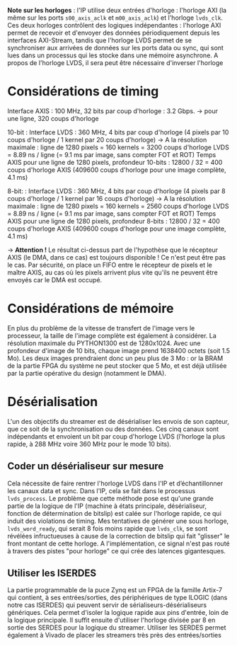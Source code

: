 
**Note sur les horloges** : l'IP utilise deux entrées d'horloge : l'horloge AXI (la même sur les ports `s00_axis_aclk` et `m00_axis_aclk`) et l'horloge `lvds_clk`. Ces deux horloges contrôlent des logiques indépendantes : l'horloge AXI permet de recevoir et d'envoyer des données périodiquement depuis les interfaces AXI-Stream, tandis que l'horloge LVDS permet de se synchroniser aux arrivées de données sur les ports data ou sync, qui sont lues dans un processus qui les stocke dans une mémoire asynchrone.
A propos de l'horloge LVDS, il sera peut être nécessaire d'inverser l'horloge

# Considérations de timing

Interface AXIS : 100 MHz, 32 bits par coup d'horloge : 3.2 Gbps. -> pour une ligne, 320 coups d'horloge

10-bit :
Interface LVDS : 360 MHz, 4 bits par coup d'horloge (4 pixels par 10 coups d'horloge / 1 kernel par 20 coups d'horloge)
-> A la résolution maximale : ligne de 1280 pixels  = 160 kernels = 3200 coups d'horloge LVDS = 8.89 ns / ligne (= 9.1 ms par image, sans compter FOT et ROT)
Temps AXIS pour une ligne de 1280 pixels, profondeur 10-bits : 12800 / 32 = 400 coups d'horloge AXIS (409600 coups d'horloge pour une image complète, 4.1 ms)

8-bit: :
Interface LVDS : 360 MHz, 4 bits par coup d'horloge (4 pixels par 8 coups d'horloge / 1 kernel par 16 coups d'horloge)
-> A la résolution maximale : ligne de 1280 pixels = 160 kernels = 2560 coups d'horloge LVDS = 8.89 ns / ligne (= 9.1 ms par image, sans compter FOT et ROT)
Temps AXIS pour une ligne de 1280 pixels, profondeur 8-bits : 12800 / 32 = 400 coups d'horloge AXIS (409600 coups d'horloge pour une image complète, 4.1 ms)

-> **Attention !** Le résultat ci-dessus part de l'hypothèse que le récepteur AXIS (le DMA, dans ce cas) est toujours disponible ! Ce n'est peut être pas le cas. Par sécurité, on place un FIFO entre le récepteur de pixels et le maître AXIS, au cas où les pixels arrivent plus vite qu'ils ne peuvent être envoyés car le DMA est occupé.

# Considérations de mémoire

En plus du problème de la vitesse de transfert de l'image vers le processeur, la taille de l'image complète est également à considérer. La résolution maximale du PYTHON1300 est de 1280x1024. Avec une profondeur d'image de 10 bits, chaque image prend 1638400 octets (soit 1.5 Mo). Les deux images prendraient donc un peu plus de 3 Mo : or la BRAM de la partie FPGA du système ne peut stocker que 5 Mo, et est déjà utilisée par la partie opérative du design (notamment le DMA).

# Désérialisation

L'un des objectifs du streamer est de désérialiser les envois de son capteur, que ce soit de la synchronisation ou des données. Ces cinq canaux sont indépendants et envoient un bit par coup d'horloge LVDS (l'horloge la plus rapide, à 288 MHz voire 360 MHz pour le mode 10 bits).

## Coder un désérialiseur sur mesure

Cela nécessite de faire rentrer l'horloge LVDS dans l'IP et d’échantillonner les canaux data et sync. Dans l'IP, cela se fait dans le processus `lvds_process`.
Le problème que cette méthode pose est qu'une grande partie de la logique de l'IP (machine à états principale, désérialiseur, fonction de détermination de bitslip) est calée sur l'horloge rapide, ce qui induit des violations de timing. Mes tentatives de générer une sous horloge, `lvds_word_ready`, qui serait 8 fois moins rapide que `lvds_clk`, se sont révélées infructueuses à cause de la correction de bitslip qui fait "glisser" le front montant de cette horloge. A l'implémentation, ce signal n'est pas routé à travers des pistes "pour horloge" ce qui crée des latences gigantesques.

## Utiliser les ISERDES

La partie programmable de la puce Zynq est un FPGA de la famille Artix-7 qui contient, à ses entrées/sorties, des périphériques de type ILOGIC (dans notre cas ISERDES) qui peuvent servir de sérialiseurs-désérialiseurs génériques. Cela permet d'isoler la logique rapide aux pins d'entrée, loin de la logique principale. Il suffit ensuite d'utiliser l'horloge divisée par 8 en sortie des SERDES pour la logique du streamer.
Utiliser les SERDES permet également à Vivado de placer les streamers très près des entrées/sorties